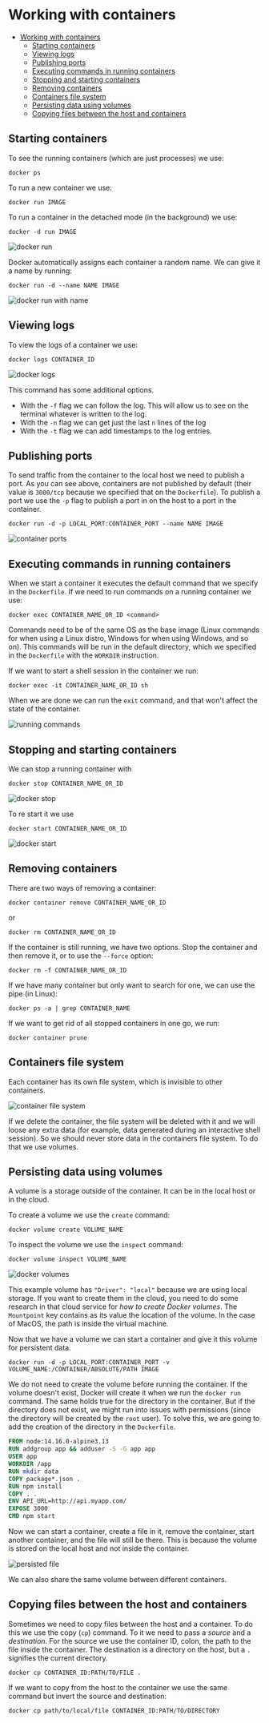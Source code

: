 # Working with containers

- [Working with containers](#working-with-containers)
  - [Starting containers](#starting-containers)
  - [Viewing logs](#viewing-logs)
  - [Publishing ports](#publishing-ports)
  - [Executing commands in running containers](#executing-commands-in-running-containers)
  - [Stopping and starting containers](#stopping-and-starting-containers)
  - [Removing containers](#removing-containers)
  - [Containers file system](#containers-file-system)
  - [Persisting data using volumes](#persisting-data-using-volumes)
  - [Copying files between the host and containers](#copying-files-between-the-host-and-containers)

## Starting containers

To see the running containers (which are just processes) we use:

``` shell
docker ps
```

To run a new container we use:

``` shell
docker run IMAGE
```

To run a container in the detached mode (in the background) we use:

``` shell
docker -d run IMAGE
```

![docker run](img/01_docker_run.png)

Docker automatically assigns each container a random name. We can give it a name by running:

``` shell
docker run -d --name NAME IMAGE
```

![docker run with name](img/02_docker_run_with_name.png)

## Viewing logs

To view the logs of a container we use:

``` shell
docker logs CONTAINER_ID
```

![docker logs](img/03_docker_logs.png)

This command has some additional options.

- With the `-f` flag we can follow the log. This will allow us to see on the terminal whatever is written to the log.
- With the `-n` flag we can get just the last `n` lines of the log
- With the `-t` flag we can add timestamps to the log entries.

## Publishing ports

To send traffic from the container to the local host we need to publish a port. As you can see above, containers are not published by default (their value is `3000/tcp` because we specified that on the `Dockerfile`). To publish a port we use the `-p` flag to publish a port in on the host to a port in the container.

``` shell
docker run -d -p LOCAL_PORT:CONTAINER_PORT --name NAME IMAGE
```

![container ports](img/04_container_ports.png)

## Executing commands in running containers

When we start a container it executes the default command that we specify in the `Dockerfile`. If we need to run commands on a running container we use:

``` shell
docker exec CONTAINER_NAME_OR_ID <command>
```

Commands need to be of the same OS as the base image (Linux commands for when using a Linux distro, Windows for when using Windows, and so on). This commands will be run in the default directory, which we specified in the `Dockerfile` with the `WORKDIR` instruction.

If we want to start a shell session in the container we run:

``` shell
docker exec -it CONTAINER_NAME_OR_ID sh
```

When we are done we can run the `exit` command, and that won't affect the state of the container.

![running commands](#img/05_running_commands.png)

## Stopping and starting containers

We can stop a running container with

``` shell
docker stop CONTAINER_NAME_OR_ID
```

![docker stop](img/07_docker_stop.png)

To re start it we use

``` shell
docker start CONTAINER_NAME_OR_ID
```

![docker start](img/08_docker_start.png)

## Removing containers

There are two ways of removing a container:

``` shell
docker container remove CONTAINER_NAME_OR_ID
```

or

``` shell
docker rm CONTAINER_NAME_OR_ID
```

If the container is still running, we have two options. Stop the container and then remove it, or to use the `--force` option:

``` shell
docker rm -f CONTAINER_NAME_OR_ID
```

If we have many container but only want to search for one, we can use the pipe (in Linux):

``` shell
docker ps -a | grep CONTAINER_NAME
```

If we want to get rid of all stopped containers in one go, we run:

``` shell
docker container prune
```

## Containers file system

Each container has its own file system, which is invisible to other containers.

![container file system](#img/09_container_file_system.png)

If we delete the container, the file system will be deleted with it and we will loose any extra data (for example, data generated during an interactive shell session). So we should never store data in the containers file system. To do that we use volumes.

## Persisting data using volumes

A volume is a storage outside of the container. It can be in the local host or in the cloud.

To create a volume we use the `create` command:

``` shell
docker volume create VOLUME_NAME
```

To inspect the volume we use the `inspect` command:

``` shell
docker volume inspect VOLUME_NAME
```

![docker volumes](img/10_volumes.png)

This example volume has `"Driver": "local"` because we are using local storage. If you want to create them in the cloud, you need to do some research in that cloud service for *how to create Docker volumes*. The `Mountpoint` key contains as its value the location of the volume. In the case of MacOS, the path is inside the virtual machine.

Now that we have a volume we can start a container and give it this volume for persistent data.

``` shell
docker run -d -p LOCAL_PORT:CONTAINER_PORT -v VOLUME_NAME:/CONTAINER/ABSOLUTE/PATH IMAGE
```

We do not need to create the volume before running the container. If the volume doesn't exist, Docker will create it when we run the `docker run` command. The same holds true for the directory in the container. But if the directory does not exist, we might run into issues with permissions (since the directory will be created by the `root` user). To solve this, we are going to add the creation of the directory in the `Dockerfile`.

``` dockerfile
FROM node:14.16.0-alpine3.13
RUN addgroup app && adduser -S -G app app
USER app
WORKDIR /app
RUN mkdir data
COPY package*.json .
RUN npm install
COPY . .
ENV API_URL=http://api.myapp.com/
EXPOSE 3000
CMD npm start
```

Now we can start a container, create a file in it, remove the container, start another container, and the file will still be there. This is because the volume is stored on the local host and not inside the container.

![persisted file](img/11_persisted_file.png)

We can also share the same volume between different containers.

## Copying files between the host and containers

Sometimes we need to copy files between the host and a container. To do this we use the copy (`cp`) command. To it we need to pass a *source* and a *destination*. For the source we use the container ID, colon, the path to the file inside the container. The destination is a directory on the host, but a `.` signifies the current directory.

``` shell
docker cp CONTAINER_ID:PATH/TO/FILE .
```

If we want to copy from the host to the container we use the same command but invert the source and destination:

``` shell
docker cp path/to/local/file CONTAINER_ID:PATH/TO/DIRECTORY
```
